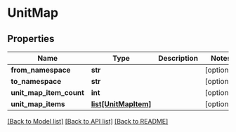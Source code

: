 # UnitMap

## Properties
Name | Type | Description | Notes
------------ | ------------- | ------------- | -------------
**from_namespace** | **str** |  | [optional] 
**to_namespace** | **str** |  | [optional] 
**unit_map_item_count** | **int** |  | [optional] 
**unit_map_items** | [**list[UnitMapItem]**](UnitMapItem.md) |  | [optional] 

[[Back to Model list]](../README.md#documentation-for-models) [[Back to API list]](../README.md#documentation-for-api-endpoints) [[Back to README]](../README.md)


